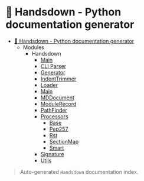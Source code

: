# 🙌 Handsdown - Python documentation generator

- [🙌 Handsdown - Python documentation generator](#-handsdown---python-documentation-generator)
  - Modules
    - Handsdown
      - [Main](./handsdown___main__.md)
      - [CLI Parser](./handsdown_cli_parser.md)
      - [Generator](./handsdown_generator.md)
      - [IndentTrimmer](./handsdown_indent_trimmer.md)
      - [Loader](./handsdown_loader.md)
      - [Main](./handsdown_main.md)
      - [MDDocument](./handsdown_md_document.md)
      - [ModuleRecord](./handsdown_module_record.md)
      - [PathFinder](./handsdown_path_finder.md)
      - [Processors](./handsdown_processors_index.md)
        - [Base](./handsdown_processors_base.md)
        - [Pep257](./handsdown_processors_pep257.md)
        - [Rst](./handsdown_processors_rst.md)
        - [SectionMap](./handsdown_processors_section_map.md)
        - [Smart](./handsdown_processors_smart.md)
      - [Signature](./handsdown_signature.md)
      - [Utils](./handsdown_utils.md)

> Auto-generated `Handsdown` documentation index.
